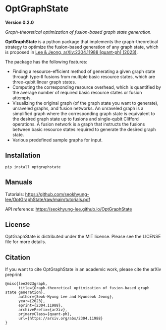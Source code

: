 # OptGraphState

**Version 0.2.0**

*Graph-theoretical optimization of fusion-based graph state generation.*

**OptGraphState** is a python package that implements the graph-theoretical strategy to optimize the fusion-based
generation of any graph state, which is proposed
in [Lee & Jeong, arXiv:2304.11988 [quant-ph] (2023)](https://arxiv.org/abs/2304.11988).

The package has the following features:

- Finding a resource-efficient method of generating a given graph state through type-II fusions from multiple basic
  resource states, which are three-qubit linear graph states.
- Computing the corresponding resource overhead, which is quantified by the average number of required basic resource
  states or fusion attempts.
- Visualizing the original graph (of the graph state you want to generate), unraveled graphs, and fusion networks. An
  unraveled graph is a simplified graph where the corresponding graph state is equivalent to the desired graph state up
  to fusions and single-qubit Clifford operations. A fusion network is a graph that instructs the fusions between basic
  resource states required to generate the desired graph state.
- Various predefined sample graphs for input.

## Installation

`pip install optgraphstate`

## Manuals

Tutorials: https://github.com/seokhyung-lee/OptGraphState/raw/main/tutorials.pdf

API reference: https://seokhyung-lee.github.io/OptGraphState

## License

OptGraphState is distributed under the MIT license. Please see the LICENSE file for more details.

## Citation

If you want to cite OptGraphState in an academic work, please cite the arXiv preprint:

```
@misc{lee2023graph,
      title={Graph-theoretical optimization of fusion-based graph state generation}, 
      author={Seok-Hyung Lee and Hyunseok Jeong},
      year={2023},
      eprint={2304.11988},
      archivePrefix={arXiv},
      primaryClass={quant-ph},
      url={https://arxiv.org/abs/2304.11988}
}
```